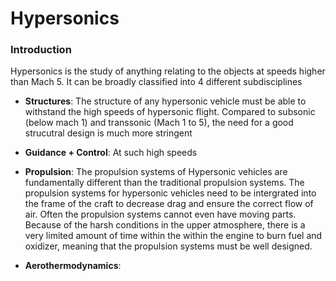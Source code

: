# Hypersonics
### Introduction
Hypersonics is the study of anything relating to the objects at speeds higher than Mach 5. It can be broadly classified into 4 different subdisciplines
- **Structures**: The structure of any hypersonic vehicle must be able to withstand the high speeds of hypersonic flight. Compared to subsonic (below mach 1) and transsonic (Mach 1 to 5), the need for a good strucutral design is much more stringent

- **Guidance + Control**: At such high speeds 

* **Propulsion**: The propulsion systems of Hypersonic vehicles are fundamentally different than the traditional propulsion systems. The propulsion systems for hypersonic vehicles need to be intergrated into the frame of the craft to decrease drag and ensure the correct flow of air. Often the propulsion systems cannot even have moving parts. Because of the harsh conditions in the upper atmosphere, there is a very limited amount of time within the within the engine to burn fuel and oxidizer, meaning that the propulsion systems must be well designed.
- **Aerothermodynamics**: 
